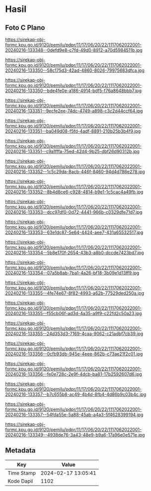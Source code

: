# Hasil

## Foto C Plano

https://sirekap-obj-formc.kpu.go.id/9120/pemilu/pdpr/11/17/06/20/22/1117062022001-20240216-133348--0defd9e8-c7fd-49d0-8912-a70d5984511b.jpg

https://sirekap-obj-formc.kpu.go.id/9120/pemilu/pdpr/11/17/06/20/22/1117062022001-20240216-133350--58c175d3-42ad-4860-8026-79975683dfca.jpg

https://sirekap-obj-formc.kpu.go.id/9120/pemilu/pdpr/11/17/06/20/22/1117062022001-20240216-133350--bde4fe0e-a186-4914-bdf5-f76a8648bbb7.jpg

https://sirekap-obj-formc.kpu.go.id/9120/pemilu/pdpr/11/17/06/20/22/1117062022001-20240216-133351--9ecfe2ee-74dc-4749-a898-c3c2d44ccf64.jpg

https://sirekap-obj-formc.kpu.go.id/9120/pemilu/pdpr/11/17/06/20/22/1117062022001-20240216-133351--ba049d08-f5fd-4adf-8891-210b25b3b4f9.jpg

https://sirekap-obj-formc.kpu.go.id/9120/pemilu/pdpr/11/17/06/20/22/1117062022001-20240216-133351--c9a1fffa-75ed-42d4-9b25-dbf26d90312b.jpg

https://sirekap-obj-formc.kpu.go.id/9120/pemilu/pdpr/11/17/06/20/22/1117062022001-20240216-133352--1c5c29da-8acb-446f-8460-94d4d786e278.jpg

https://sirekap-obj-formc.kpu.go.id/9120/pemilu/pdpr/11/17/06/20/22/1117062022001-20240216-133352--8b4d8ce6-c928-4814-b9e1-1c5cac4a49fb.jpg

https://sirekap-obj-formc.kpu.go.id/9120/pemilu/pdpr/11/17/06/20/22/1117062022001-20240216-133353--dcc97df0-0d72-4441-966b-c0329dfe71d7.jpg

https://sirekap-obj-formc.kpu.go.id/9120/pemilu/pdpr/11/17/06/20/22/1117062022001-20240216-133353--63e1dc87-5e64-4424-aee7-431a65532517.jpg

https://sirekap-obj-formc.kpu.go.id/9120/pemilu/pdpr/11/17/06/20/22/1117062022001-20240216-133354--5b8e170f-2654-43b3-a8b0-dccde7423bd7.jpg

https://sirekap-obj-formc.kpu.go.id/9120/pemilu/pdpr/11/17/06/20/22/1117062022001-20240216-133354--07a5b8ab-7ba1-4a26-bf18-3b09e1d13ff9.jpg

https://sirekap-obj-formc.kpu.go.id/9120/pemilu/pdpr/11/17/06/20/22/1117062022001-20240216-133355--4fe74e67-8f82-4993-a62b-77529ded250a.jpg

https://sirekap-obj-formc.kpu.go.id/9120/pemilu/pdpr/11/17/06/20/22/1117062022001-20240216-133355--f55cb06f-ad3d-4a35-a9f9-c22fd2c50a23.jpg

https://sirekap-obj-formc.kpu.go.id/9120/pemilu/pdpr/11/17/06/20/22/1117062022001-20240216-133355--24d353d3-7169-4caa-9062-c21adbf7cb39.jpg

https://sirekap-obj-formc.kpu.go.id/9120/pemilu/pdpr/11/17/06/20/22/1117062022001-20240216-133356--0cfb93db-945e-4eee-862b-c73ae21f2c01.jpg

https://sirekap-obj-formc.kpu.go.id/9120/pemilu/pdpr/11/17/06/20/22/1117062022001-20240216-133356--fe0e728c-2e9f-4dcb-ba81-17b2592607d6.jpg

https://sirekap-obj-formc.kpu.go.id/9120/pemilu/pdpr/11/17/06/20/22/1117062022001-20240216-133357--b7c655b8-ac49-4b4d-8fb4-4d86b9c03b4c.jpg

https://sirekap-obj-formc.kpu.go.id/9120/pemilu/pdpr/11/17/06/20/22/1117062022001-20240216-133357--54fda55e-5a88-45ab-a4a3-5f4628399194.jpg

https://sirekap-obj-formc.kpu.go.id/9120/pemilu/pdpr/11/17/06/20/22/1117062022001-20240216-133349--4938de76-3a43-48e9-b9a6-17a96e0e571e.jpg


## Metadata

| Key        | Value               |
| ---------- | ------------------- |
| Time Stamp | 2024-02-17 13:05:41 |
| Kode Dapil | 1102                |



